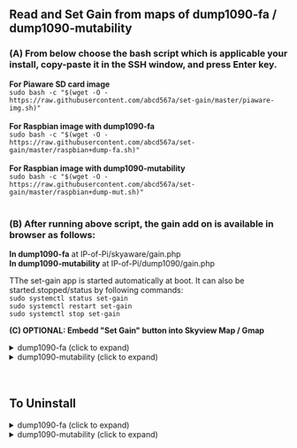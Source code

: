 ## Read and Set Gain from maps of dump1090-fa / dump1090-mutability
### (A) From below choose the bash script which is applicable your install, copy-paste it in the SSH window, and press Enter key. </br>

**For Piaware SD card image** </br>
`sudo bash -c "$(wget -O - https://raw.githubusercontent.com/abcd567a/set-gain/master/piaware-img.sh)" `
</br></br>
**For Raspbian image with dump1090-fa**</br>
`sudo bash -c "$(wget -O - https://raw.githubusercontent.com/abcd567a/set-gain/master/raspbian+dump-fa.sh)" `
</br></br>
**For Raspbian image with dump1090-mutability**</br>
`sudo bash -c "$(wget -O - https://raw.githubusercontent.com/abcd567a/set-gain/master/raspbian+dump-mut.sh)" `
</br></br>
### (B) After running above script, the gain add on is available in browser as follows: </br>
**In dump1090-fa** at IP-of-Pi/skyaware/gain.php </br>
**In dump1090-mutability** at IP-of-Pi/dump1090/gain.php </br>

TThe set-gain app is started automatically at boot. It can also be started.stopped/status by following commands: </br>
`sudo systemctl status set-gain ` </br>
`sudo systemctl restart set-gain ` </br>
`sudo systemctl stop set-gain ` </br>

**(C) OPTIONAL: Embedd "Set Gain" button into Skyview Map / Gmap** </br>
<details close>
<summary>dump1090-fa (click to expand)</summary>
</br>
3.1 - Make a backup copy of file index.html by following commands:</br>


```
cd /usr/share/skyaware/html 
sudo cp index.html index.html.orig 
# Check backup is created
ls index* 
# Above command will list both files
index.html  index.html.orig
```    

</br>

3.2 - Open file index.html for editing </br>
    `sudo nano /usr/share/skyaware/html/index.html ` </br>
 </br>
 Press Ctrl+W and type buttonContainer and press Enter key </br>
 the cursor will jump to `<div class="buttonContainer">` </br>
 **Insert** following 3 lines of code **just ABOVE** the line `<div class="buttonContainer">` </br>
 </br>
 ```
<div id="GAIN" style="text-align:center;width:175px;height:65px;">
<iframe src=gain.php style="border:0;width:175px;height:65px;"></iframe>
</div> <!----- GAIN --->
```
</br>
3 - After completing above steps</br>
    (a) Save file (Ctrl+O) and close (ctrl+x)  </br>
    (b) Clear browser cache (Ctrl+Shift+Delete) and Reload Browser (Ctrl+F5) </br>

</details>

 <details close>
<summary>dump1090-mutability (click to expand)</summary>
</br>
3.1 - Make a backup copy of file gmap.html by following commands: </br>

```
cd /usr/share/dump1090-mutability/html
sudo cp gmap.html gmap.html.orig
# Check backup is created
ls gmap*
# Above command will list both files
gmap.html  gmap.html.orig
```    

</br>

3.2 - Open file gmap.html for editing </br>
    `sudo nano /usr/share/dump1090-mutability/html/gmap.html ` </br>
 </br>
 Press Ctrl+W and type sudo_buttons and press Enter key </br>
 the cursor will jump to `<div class="sudo_buttons">` </br>
 **Insert** following 3 lines of code **just ABOVE** the line `<div class="sudo_buttons">` </br>
 </br>
 ```
<div id="GAIN" style="text-align:center;width:175px;height:65px;">
<iframe src=gain.php style="border:0;width:175px;height:65px;"></iframe>
</div> <!----- GAIN --->
```
</br>
3 - After completing above steps</br>
    (a) Save file (Ctrl+O) and close (ctrl+x)  </br>
    (b) Clear browser cache (Ctrl+Shift+Delete) and Reload Browser (Ctrl+F5) </br>

</details>

</br>
</br>


## To Uninstall
<details close>
<summary>dump1090-fa (click to expand)</summary>
</br>

```
sudo systemctl stop set-gain  
sudo systemctl disable set-gain  
sudo rm /usr/lib/systemd/system/set-gain.service  
sudo rm /usr/share/skyaware/html/gain.php  
sudo rm -rf /usr/local/sbin/gain  
sudo lighty-disable-mod fastcgi-php  
sudo service lighttpd force-reload  

## Reboot Pi
sudo reboot

```

### To remove embedded gain button from Skyaware Map

![image](https://user-images.githubusercontent.com/28452511/160162763-512d0a9f-e50f-4350-9fbd-5d63c4153312.png)


If you have embeded gain button in Skyaware Map by modifying file `index.html` in folder `/usr/share/skyaware/html/` then it is easy to remove it.

**CASE-1: If you followed installation instructions and have created a backup copy `index.html.orig` before starting modifications:**

Copy backup file `index.html.orig` over modified file `index.html` by following commands:

```
cd /usr/share/skyaware/html/ 
sudo cp index.html.orig index.html   

## Reload Browser (Ctrl+F5)

```

**CASE-2: If you did not create a backup of file `index.html` before modifying it.**

Delete the 3 lines of code you have added to file index.html by following method:

(1) Open file index.html for editing

```
sudo nano /usr/share/skyaware/html/index.html
```

(2) Press Ctrl+W and type `buttonContainer` and press Enter key.
The cursor will jump to `<div class="buttonContainer">`
Delete following 3 lines of code you have added just above line `<div class="buttonContainer">`

```
    <div id="GAIN" style="text-align:center;width:175px;height:65px;">
    <iframe src=gain.php style="border:0;width:175px;height:65px;"></iframe>
    </div> <!----- GAIN --->
```

(3) Save & Close file `index.html` . Go to Skyaware Map and Reload browser (Ctrl+F5).

</details>

<details close>

<summary>dump1090-mutability (click to expand)</summary>
</br>

```
sudo systemctl stop set-gain  
sudo systemctl disable set-gain  
sudo rm /usr/lib/systemd/system/set-gain.service  
sudo rm /usr/share/dump1090-mutability/html/gain.php  
sudo rm -rf /usr/local/sbin/gain  
sudo lighty-disable-mod fastcgi-php  
sudo service lighttpd force-reload  

## Reboot Pi
sudo reboot

```

### To remove embedded gain button from GMap



If you have embeded gain button in GMap by modifying file `gmap.html` in folder `/usr/share/dump1090-mutability/html/` then it is easy to remove it.

**CASE-1: If you followed installation instructions and have created a backup copy `index.html.orig` before starting modifications:**

Copy backup file `gmap.html.orig` over modified file `gmap.html` by following commands:

```
cd /usr/share/dump1090-mutability/html/ 
sudo cp gmap.html.orig gmap.html   

## Reload Browser (Ctrl+F5)

```

**CASE-2: If you did not create a backup of file `gmap.html` before modifying it.**

Delete the 3 lines of code you have added to file gmap.html by following method:

(1) Open file gmap.html for editing

```
sudo nano /usr/share/dump1090-mutability/html/gmap.html
```

(2) Press Ctrl+W and type `sudo_buttons` and press Enter key.
The cursor will jump to `<div id="sudo_buttons">`
Delete following 3 lines of code you have added just above line `<div id="sudo_buttons">`

```
    <div id="GAIN" style="text-align:center;width:175px;height:65px;">
    <iframe src=gain.php style="border:0;width:175px;height:65px;"></iframe>
    </div> <!----- GAIN --->
```

(3) Save & Close file `gmap.html` . Go to GMap and Reload browser (Ctrl+F5).

</br>
</br>


